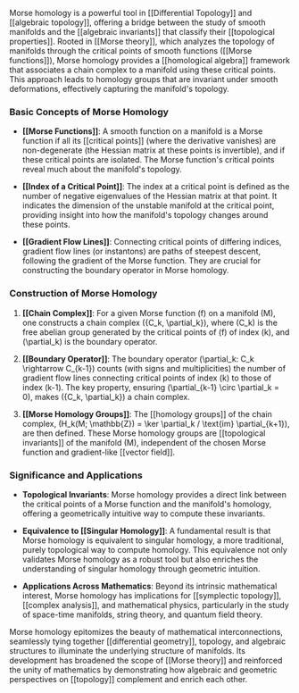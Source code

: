 Morse homology is a powerful tool in [[Differential Topology]] and [[algebraic topology]], offering a bridge between the study of smooth manifolds and the [[algebraic invariants]] that classify their [[topological properties]]. Rooted in [[Morse theory]], which analyzes the topology of manifolds through the critical points of smooth functions ([[Morse functions]]), Morse homology provides a [[homological algebra]] framework that associates a chain complex to a manifold using these critical points. This approach leads to homology groups that are invariant under smooth deformations, effectively capturing the manifold's topology.

### Basic Concepts of Morse Homology

- **[[Morse Functions]]**: A smooth function on a manifold is a Morse function if all its [[critical points]] (where the derivative vanishes) are non-degenerate (the Hessian matrix at these points is invertible), and if these critical points are isolated. The Morse function's critical points reveal much about the manifold's topology.

- **[[Index of a Critical Point]]**: The index at a critical point is defined as the number of negative eigenvalues of the Hessian matrix at that point. It indicates the dimension of the unstable manifold at the critical point, providing insight into how the manifold's topology changes around these points.

- **[[Gradient Flow Lines]]**: Connecting critical points of differing indices, gradient flow lines (or instantons) are paths of steepest descent, following the gradient of the Morse function. They are crucial for constructing the boundary operator in Morse homology.

### Construction of Morse Homology

1. **[[Chain Complex]]**: For a given Morse function \(f\) on a manifold \(M\), one constructs a chain complex \(\{C_k, \partial_k\}\), where \(C_k\) is the free abelian group generated by the critical points of \(f\) of index \(k\), and \(\partial_k\) is the boundary operator.

2. **[[Boundary Operator]]**: The boundary operator \(\partial_k: C_k \rightarrow C_{k-1}\) counts (with signs and multiplicities) the number of gradient flow lines connecting critical points of index \(k\) to those of index \(k-1\). The key property, ensuring \(\partial_{k-1} \circ \partial_k = 0\), makes \(\{C_k, \partial_k\}\) a chain complex.

3. **[[Morse Homology Groups]]**: The [[homology groups]] of the chain complex, \(H_k(M; \mathbb{Z}) = \ker \partial_k / \text{im} \partial_{k+1}\), are then defined. These Morse homology groups are [[topological invariants]] of the manifold \(M\), independent of the chosen Morse function and gradient-like [[vector field]].

### Significance and Applications

- **Topological Invariants**: Morse homology provides a direct link between the critical points of a Morse function and the manifold's homology, offering a geometrically intuitive way to compute these invariants.

- **Equivalence to [[Singular Homology]]**: A fundamental result is that Morse homology is equivalent to singular homology, a more traditional, purely topological way to compute homology. This equivalence not only validates Morse homology as a robust tool but also enriches the understanding of singular homology through geometric intuition.

- **Applications Across Mathematics**: Beyond its intrinsic mathematical interest, Morse homology has implications for [[symplectic topology]], [[complex analysis]], and mathematical physics, particularly in the study of space-time manifolds, string theory, and quantum field theory.

Morse homology epitomizes the beauty of mathematical interconnections, seamlessly tying together [[differential geometry]], topology, and algebraic structures to illuminate the underlying structure of manifolds. Its development has broadened the scope of [[Morse theory]] and reinforced the unity of mathematics by demonstrating how algebraic and geometric perspectives on [[topology]] complement and enrich each other.